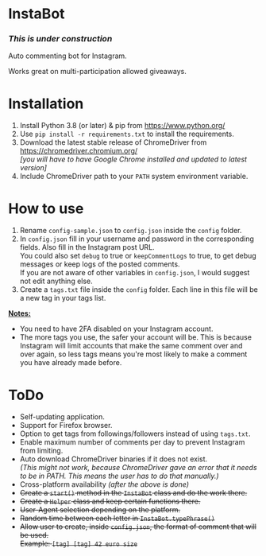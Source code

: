# InstaBot

### *This is under construction*

Auto commenting bot for Instagram.

Works great on multi-participation allowed giveaways.

# Installation
1. Install Python 3.8 (or later) & pip from https://www.python.org/
2. Use `pip install -r requirements.txt` to install the requirements.
3. Download the latest stable release of ChromeDriver from https://chromedriver.chromium.org/<br>*[you will have to have Google Chrome installed and updated to latest version]*
4. Include ChromeDriver path to your `PATH` system environment variable.

# How to use
1. Rename `config-sample.json` to `config.json` inside the `config` folder.
2. In `config.json` fill in your username and password in the corresponding fields. Also fill in the Instagram post URL.<br>
You could also set `debug` to true or `keepCommentLogs` to true, to get debug messages or keep logs of the posted comments.<br>
If you are not aware of other variables in `config.json`, I would suggest not edit anything else.
4. Create a `tags.txt` file inside the `config` folder. Each line in this file will be a new tag in your tags list.

<u><b>Notes:</b></u>
* You need to have 2FA disabled on your Instagram account.
* The more tags you use, the safer your account will be.
This is because Instagram will limit accounts that make the same comment over and over again,
so less tags means you're most likely to make a comment you have already made before.

# ToDo
* Self-updating application.
* Support for Firefox browser.
* Option to get tags from followings/followers instead of using `tags.txt`.
* Enable maximum number of comments per day to prevent Instagram from limiting.
* Auto download ChromeDriver binaries if it does not exist.<br>
<i>(This might not work, because ChromeDriver gave an error that it needs to be in PATH. This means the user has to do that manually.)</i>
* Cross-platform availability <i>(after the above is done)</i>
* <s>Create a `start()` method in the `InstaBot` class and do the work there.</s>
* <s>Create a `Helper` class and keep certain functions there.</s>
* <s>User-Agent selection depending on the platform.</s>
* <s>Random time between each letter in `InstaBot.typePhrase()`</s>
* <s>Allow user to create, inside `config.json`, the format of comment that will be used.<br>
Example: `[tag] [tag] 42 euro size`</s>
